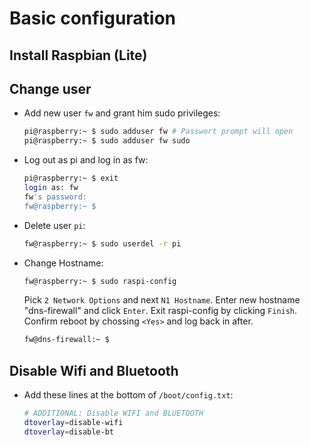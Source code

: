 # Basic configuration
## Install Raspbian (Lite)

## Change user
- Add new user `fw` and grant him sudo privileges:
  ```bash
  pi@raspberry:~ $ sudo adduser fw # Passwort prompt will open
  pi@raspberry:~ $ sudo adduser fw sudo
  ```
- Log out as pi and log in as fw:
  ```bash
  pi@raspberry:~ $ exit
  login as: fw
  fw's password:
  fw@raspberry:~ $ 
  ```
- Delete user `pi`:
  ```bash
  fw@raspberry:~ $ sudo userdel -r pi
  ```
- Change Hostname:
  ```bash
  fw@raspberry:~ $ sudo raspi-config
  ```
  Pick `2 Network Options` and next `N1 Hostname`.
  Enter new hostname "dns-firewall" and click `Enter`.
  Exit raspi-config by clicking `Finish`.
  Confirm reboot by chossing `<Yes>` and log back in after.
  ```bash
  fw@dns-firewall:~ $ 
  ```

## Disable Wifi and Bluetooth
- Add these lines at the bottom of `/boot/config.txt`:
  ```bash
  # ADDITIONAL: Disable WIFI and BLUETOOTH
  dtoverlay=disable-wifi
  dtoverlay=disable-bt
  ```
